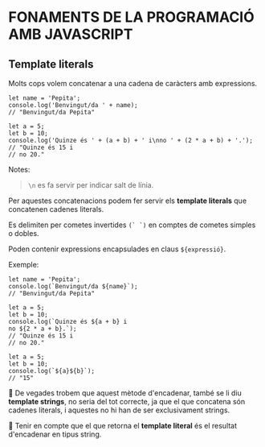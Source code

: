 # FONAMENTS DE LA PROGRAMACIÓ AMB JAVASCRIPT

##  **Template literals**

Molts cops volem concatenar a una cadena de caràcters amb expressions.

```
let name = 'Pepita';
console.log('Benvingut/da ' + name);
// "Benvingut/da Pepita"
```

```
let a = 5;
let b = 10;
console.log('Quinze és ' + (a + b) + ' i\nno ' + (2 * a + b) + '.');
// "Quinze és 15 i
// no 20."
```

Notes:
> ```\n``` es fa servir per indicar salt de línia.

Per aquestes concatenacions podem fer servir els **template literals** que concatenen cadenes literals. 

Es delimiten per cometes invertides ```(` `)``` en comptes de cometes simples o dobles.

Poden contenir expressions encapsulades en claus ```${expressió}```.

Exemple:

```
let name = 'Pepita';
console.log(`Benvingut/da ${name}`);
// "Benvingut/da Pepita"
```

```
let a = 5;
let b = 10;
console.log(`Quinze és ${a + b} i
no ${2 * a + b}.`);
// "Quinze és 15 i
// no 20."
```

```
let a = 5;
let b = 10;
console.log(`${a}${b}`);
// "15"
```

🚨 De vegades trobem que aquest mètode d'encadenar, també se li diu **template strings**, no seria del tot correcte, ja que el que concatena són cadenes literals, i aquestes no hi han de ser exclusivament strings.

🚨 Tenir en compte que el que retorna el **template literal** és el resultat d'encadenar en tipus string.


